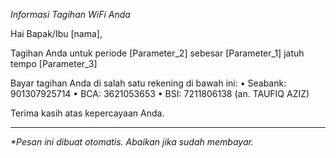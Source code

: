 *Informasi Tagihan WiFi Anda*

Hai Bapak/Ibu [nama],

Tagihan Anda untuk periode [Parameter_2] sebesar [Parameter_1] jatuh tempo [Parameter_3]

Bayar tagihan Anda di salah satu rekening di bawah ini:
• Seabank: 901307925714
• BCA: 3621053653
• BSI: 7211806138
(an. TAUFIQ AZIZ)

Terima kasih atas kepercayaan Anda.
_____________________________
_*Pesan ini dibuat otomatis. Abaikan jika sudah membayar._